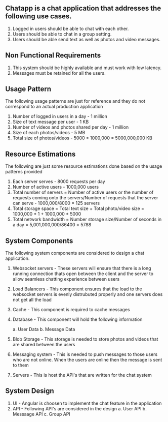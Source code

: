 ## Chatapp is a chat application that addresses the following use cases.

1. Logged in users should be able to chat with each other.
2. Users should be able to chat in a group setting.
3. Users should be able send text as well as photos and video messages.

## Non Functional Requirements

1. This system should be highly available and must work with low latency.
2. Messages must be retained for all the users.

## Usage Pattern

The following usage patterns are just for reference and they do not correspond to an actual production application

1. Number of logged in users in a day - 1 million
2. Size of text message per user - 1 KB
3. Number of videos and photos shared per day - 1 million
4. Size of each photos/videos - 5 MB 
5. Total size of photos/videos - 5000 * 1000,000 = 5000,000,000 KB

## Resource Estimations

The following are just some resource estimations done based on the usage patterns provided

1. Each server serves - 8000 requests per day
2. Number of active users - 1000,000 users
3. Total number of servers = Number of active users or the number of requests coming onto the servers/Number of requests that the server can serve - 1000,000/8000 = 125 servers
4. Total storage space = Total text size + Total photo/video size = 1000,000 * 1 + 1000,000 * 5000
5. Total network bandwidth = Number storage size/Number of seconds in a day =  5,001,000,000/86400 = 5788 

## System Components

The following system components are considered to design a chat application.

1. Websocket servers - These servers will ensure that there is a long running connection thats open between the client and the server to allow seamless chatting experience between users
2. Load Balancers - This component ensures that the load to the websocket servers is evenly distrubuted properly and one servers does not get all the load
3. Cache - This component is required to cache messages 
4. Database - This component will hold the following information

   a. User Data
   b. Message Data
   
5. Blob Storage - This storage is needed to store photos and videos that are shared between the users
6. Messaging system - This is needed to push messages to those users who are not online. When the users are online then the message is sent to them
7. Servers - This is host the API's that are written for the chat system

## System Design

1. UI - Angular is choosen to implement the chat feature in the application
2. API - Following API's are considered in the design
   a. User API
   b. Messaage API
   c. Group API

